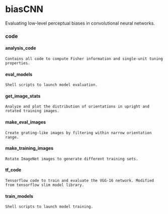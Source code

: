 # biasCNN
Evaluating low-level perceptual biases in convolutional neural networks.

### code

#### analysis_code 
    Contains all code to compute Fisher information and single-unit tuning properties.
  
#### eval_models
    Shell scripts to launch model evaluation.
  
#### get_image_stats
    Analyze and plot the distribution of orientations in upright and rotated training images.
  
#### make_eval_images
    Create grating-like images by filtering within narrow orientation range.
  
#### make_training_images
    Rotate ImageNet images to generate different training sets.
  
#### tf_code
    Tensorflow code to train and evaluate the VGG-16 network. Modified from tensorflow slim model library.
  
#### train_models
    Shell scripts to launch model training.
